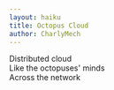 ```yaml
---
layout: haiku
title: Octopus Cloud
author: CharlyMech
---
```


Distributed cloud <br>
Like the octopuses' minds <br>
Across the network <br>
